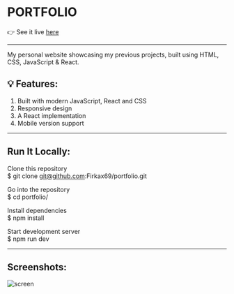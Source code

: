 # PORTFOLIO

👉 See it live [here](https://ihorkovalevskyi.netlify.app/)


-  -  -  -  -  -  -  -  -  -  -  -  -  -  -  -  - 


My personal website showcasing my previous projects, built using HTML, CSS, JavaScript & React.

## 💡 Features:

1. Built with modern JavaScript, React and CSS<br/>
2. Responsive design<br/>
3. A React implementation<br/>
4. Mobile version support<br/>
    

-  -  -  -  -  -  -  -  -  -  -  -  -  -  -  -  -  

## Run It Locally:

Clone this repository<br/>
$ git clone git@github.com:Firkax69/portfolio.git

Go into the repository<br/>
$ cd portfolio/

Install dependencies<br/>
$ npm install

Start development server<br/>
$ npm run dev


-  -  -  -  -  -  -  -  -  -  -  -  -  -  -  -  -  

## Screenshots:

![screen](https://github.com/user-attachments/assets/dc6447f3-19c0-4ecc-be13-624a95f5ac03)

